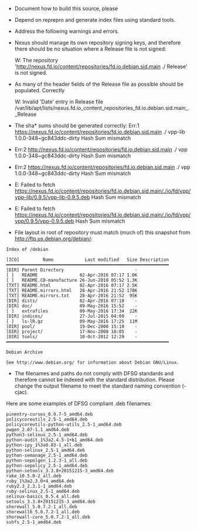* Document how to build this source, please

* Depend on reprepro and generate index files using standard tools.

* Address the following warnings and errors.

- Nexus should manage its own repository signing keys, and therefore
  there should be no situation where a Release file is not signed:

  W: The repository 'http://nexus.fd.io/content/repositories/fd.io.debian.sid.main ./ Release' is not signed.

* As many of the header fields of the Release file as possible should
  be populated.  Correctly

  W: Invalid 'Date' entry in Release file /var/lib/apt/lists/nexus.fd.io_content_repositories_fd.io.debian.sid.main_._Release

* The sha* sums should be generated correctly:
  Err:1 https://nexus.fd.io/content/repositories/fd.io.debian.sid.main ./ vpp-lib 1.0.0-348~gc843ddc-dirty  Hash Sum mismatch
* Err:2 http://nexus.fd.io/content/repositories/fd.io.debian.sid.main ./ vpp 1.0.0-348~gc843ddc-dirty  Hash Sum mismatch
* Err:2 https://nexus.fd.io/content/repositories/fd.io.debian.sid.main ./ vpp 1.0.0-348~gc843ddc-dirty  Hash Sum mismatch
* E: Failed to fetch https://nexus.fd.io/content/repositories/fd.io.debian.sid.main/./io/fd/vpp/vpp-lib/0.9.5/vpp-lib-0.9.5.deb  Hash Sum mismatch
* E: Failed to fetch https://nexus.fd.io/content/repositories/fd.io.debian.sid.main/./io/fd/vpp/vpp/0.9.5/vpp-0.9.5.deb  Hash Sum mismatch

* File layout in root of repository must match (much of) this snapshot
  from http://ftp.us.debian.org/debian/:

```
Index of /debian

[ICO]         Name            Last modified   Size Description
━━━━━━━━━━━━━━━━━━━━━━━━━━━━━━━━━━━━━━━━━━━━━━━━━━━━━━━━━━━━━━
[DIR] Parent Directory                           -  
[ ]   README                02-Apr-2016 07:17 1.0K  
[ ]   README.CD-manufacture 26-Jun-2010 05:52 1.3K  
[TXT] README.html           02-Apr-2016 07:17 2.5K  
[TXT] README.mirrors.html   28-Apr-2016 21:52 178K  
[TXT] README.mirrors.txt    28-Apr-2016 21:52  95K  
[DIR] dists/                02-Apr-2016 07:18    -  
[DIR] doc/                  09-May-2016 15:52    -  
[ ]   extrafiles            09-May-2016 17:34  22K  
[DIR] indices/              27-Jul-2015 04:09    -  
[ ]   ls-lR.gz              09-May-2016 17:25  11M  
[DIR] pool/                 19-Dec-2000 15:10    -  
[DIR] project/              17-Nov-2008 18:05    -  
[DIR] tools/                10-Oct-2012 12:29    -  
━━━━━━━━━━━━━━━━━━━━━━━━━━━━━━━━━━━━━━━━━━━━━━━━━━━━━━━━━━━━━━

Debian Archive

See http://www.debian.org/ for information about Debian GNU/Linux.
```

* The filenames and paths do not comply with DFSG standards and
therefore cannot be indexed with the standard distribution.  Please
change the output filename to meet the standard naming convention (-cjac).

Here are some examples of DFSG compliant .deb filenames:
```
pinentry-curses_0.9.7-5_amd64.deb
policycoreutils_2.5-1_amd64.deb
policycoreutils-python-utils_2.5-1_amd64.deb
pwgen_2.07-1.1_amd64.deb
python3-selinux_2.5-1_amd64.deb
python-audit_1%3a2.4.5-1+b1_amd64.deb
python-ipy_1%3a0.83-1_all.deb
python-selinux_2.5-1_amd64.deb
python-semanage_2.5-1_amd64.deb
python-sepolgen_1.2.3-1_all.deb
python-sepolicy_2.5-1_amd64.deb
python-setools_3.3.8+20151215-3_amd64.deb
rake_10.5.0-2_all.deb
ruby_1%3a2.3.0+4_amd64.deb
ruby2.3_2.3.1-1_amd64.deb
ruby-selinux_2.5-1_amd64.deb
selinux-basics_0.5.4_all.deb
setools_3.3.8+20151215-3_amd64.deb
shorewall_5.0.7.2-1_all.deb
shorewall6_5.0.7.2-1_all.deb
shorewall-core_5.0.7.2-1_all.deb
sshfs_2.5-1_amd64.deb
```

